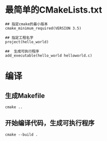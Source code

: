 # 最简单的CMakeLists.txt
```
## 指定cmake的最小版本
cmake_minimum_required(VERSION 3.5)

## 指定工程名字
project(hello_world)

##  生成可执行程序
add_executable(hello_world helloworld.c)
```

# 编译

## 生成Makefile
`cmake ..`

## 开始编译代码，生成可执行程序
`cmake --build .`
